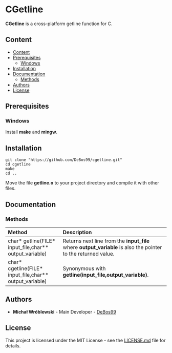 # CGetline

**CGetline** is a cross-platform getline function for C.

## Content

- [Content](#content)
- [Prerequisites](#prerequisites)
  - [Windows](#windows)
- [Installation](#installation)
- [Documentation](#documentation)
  - [Methods](#methods)
- [Authors](#authors)
- [License](#license)

## Prerequisites

### Windows

Install **make** and **mingw**.

## Installation

```
git clone "https://github.com/DeBos99/cgetline.git"
cd cgetline
make
cd ..
```

Move the file **getline.o** to your project directory and compile it with other files.

## Documentation

### Methods

| Method                                                  | Description                                                                                                                    |
| :---                                                    | :---                                                                                                                            |
| char* getline(FILE* input_file,char** output_variable)  | Returns next line from the **input_file** where **output_variable** is also the pointer to the returned value. |
| char* cgetline(FILE* input_file,char** output_variable) | Synonymous with **getline(input_file,output_variable)**.                                                                        |

## Authors

* **Michał Wróblewski** - Main Developer - [DeBos99](https://github.com/DeBos99)

## License

This project is licensed under the MIT License - see the [LICENSE.md](LICENSE.md) file for details.
